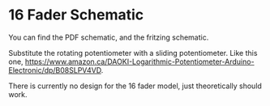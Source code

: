 # 16 Fader Schematic
You can find the PDF schematic, and the fritzing schematic. 

Substitute the rotating potentiometer with a sliding potentiometer. Like this one, https://www.amazon.ca/DAOKI-Logarithmic-Potentiometer-Arduino-Electronic/dp/B08SLPV4VD.

There is currently no design for the 16 fader model, just theoretically should work.